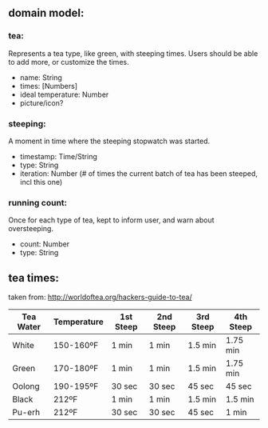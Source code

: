 domain model:
-------------

### tea: 

Represents a tea type, like green, with steeping times. Users should be able to add more, or customize the times.

  - name: String
  - times: [Numbers]
  - ideal temperature: Number
  - picture/icon?

### steeping:

A moment in time where the steeping stopwatch was started.

  - timestamp: Time/String
  - type: String
  - iteration: Number (# of times the current batch of tea has been steeped, incl this one)

### running count:

Once for each type of tea, kept to inform user, and warn about oversteeping.

  - count: Number
  - type: String


tea times:
----------

taken from: http://worldoftea.org/hackers-guide-to-tea/


| Tea Water | Temperature | 1st Steep | 2nd Steep | 3rd Steep | 4th Steep
|-----------|-------------|-----------|-----------|-----------|----------
|White      | 150-160ºF   | 1 min     | 1 min     | 1.5 min   | 1.75 min
|Green      | 170-180ºF   | 1 min     | 1 min     | 1.5 min   | 1.75 min
|Oolong     | 190-195ºF   | 30 sec    | 30 sec    | 45 sec    | 45 sec
|Black      | 212ºF       | 1 min     | 1 min     | 1.5 min   | 1.5 min
|Pu-erh     | 212ºF       | 30 sec    | 30 sec    | 45 sec    | 1 min


